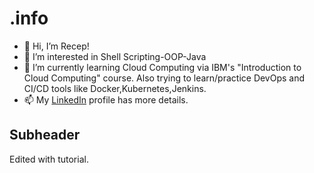 # .info
- 👋 Hi, I’m Recep!
- 👀 I’m interested in Shell Scripting-OOP-Java
- 🌱 I’m currently learning Cloud Computing via IBM's "Introduction to Cloud Computing" course. Also trying to learn/practice DevOps and CI/CD tools like Docker,Kubernetes,Jenkins.
- 📫 My [LinkedIn](https://www.linkedin.com/in/rggokmen/) profile has more details.

## Subheader


Edited with tutorial.
